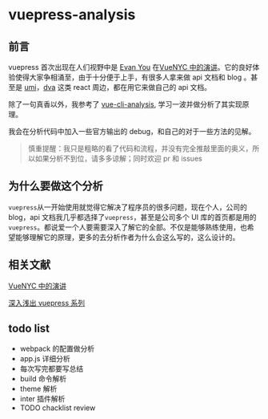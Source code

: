 # vuepress-analysis

## 前言

vuepress 首次出现在人们视野中是 [Evan You](https://github.com/yyx990803) 在[VueNYC 中的演讲](https://www.youtube.com/watch?v=lIv1ItUzktc)。它的良好体验使得大家争相涌至，由于十分便于上手，有很多人拿来做 api 文档和 blog 。甚至是 [umi](https://umijs.org/)，[dva](https://dvajs.com/) 这类 react 周边，都在用它来做自己的 api 文档。

除了一句真香以外，我参考了 [vue-cli-analysis](https://kuangpf.com/vue-cli-analysis/), 学习一波并做分析了其实现原理。

我会在分析代码中加入一些官方输出的 debug，和自己的对于一些方法的见解。

> 慎重提醒：我只是粗略的看了代码和流程，并没有完全推敲里面的奥义，所以如果分析不到位，请多多谅解；同时欢迎 pr 和 issues

## 为什么要做这个分析

`vuepress`从一开始使用就觉得它解决了程序员的很多问题，现在个人，公司的 blog，api 文档我几乎都选择了`vuepress`，甚至是公司多个 UI 库的首页都是用的 `vuepress`。都说爱一个人要需要深入了解它的全部。不仅是能够熟练使用，也希望能够理解它的原理，更多的去分析作者为什么会这么写的，这么设计的。

## 相关文献

[VueNYC 中的演讲](https://www.youtube.com/watch?v=lIv1ItUzktc)

[深入浅出 vuepress 系列](https://www.jianshu.com/p/c7b2966f9d3c)

## todo list

- webpack 的配置做分析
- app.js 详细分析
- 每次写完都要写总结
- build 命令解析
- theme 解析
- inter 插件解析
- TODO chacklist review

